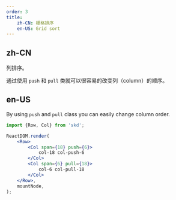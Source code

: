 ```yaml
---
order: 3
title:
    zh-CN: 栅格排序
    en-US: Grid sort
---
```


## zh-CN

列排序。

通过使用 `push` 和 `pull` 类就可以很容易的改变列（column）的顺序。

## en-US

By using `push` and `pull` class you can easily change column order.

```jsx
import {Row, Col} from 'skd';

ReactDOM.render(
    <Row>
        <Col span={18} push={6}>
            col-18 col-push-6
        </Col>
        <Col span={6} pull={18}>
            col-6 col-pull-18
        </Col>
    </Row>,
    mountNode,
);
```
